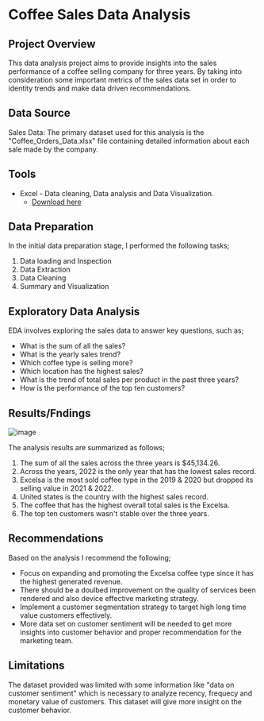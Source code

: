 # Coffee Sales Data Analysis

## Project Overview

This data analysis project aims to provide insights into the sales performance of a coffee selling company for three years. By taking into consideration some important metrics of the sales data set in order to identity trends and make data driven recommendations.

## Data Source 

Sales Data: The primary dataset used for this analysis is the "Coffee_Orders_Data.xlsx" file containing detailed information about each sale made by the company.

## Tools

- Excel - Data cleaning, Data analysis and Data Visualization.
  - [Download here](https://Microsoft.com)

## Data Preparation

In the initial data preparation stage, I performed the following tasks;
1. Data loading and Inspection
2. Data Extraction
3. Data Cleaning
4. Summary and Visualization

## Exploratory Data Analysis

EDA involves exploring the sales data to answer key questions, such as;
- What is the sum of all the sales?
- What is the yearly sales trend?
- Which coffee type is selling more?
- Which location has the highest sales?
- What is the trend of total sales per product in the past three years?
- How is the performance of the top ten customers?

## Results/Fndings


![image](https://github.com/NwaubaniGodson/Coffee_Sales_Data_Analysis/assets/111861493/5b900139-e50d-41f9-a083-e94d67b84dff)

The analysis results are summarized as follows;

1. The sum of all the sales across the three years is $45,134.26.
2. Across the years, 2022 is the only year that has the lowest sales record.
3. Excelsa is the most sold coffee type in the 2019 & 2020 but dropped its selling value in 2021 & 2022.
4. United states is the country with the highest sales record.
5. The coffee that has the highest overall total sales is the Excelsa.
6. The top ten customers wasn't stable over the three years.

## Recommendations

Based on the analysis I recommend the following;
- Focus on expanding and promoting the Excelsa coffee type since it has the highest generated revenue.
-  There should be a doulbed improvement on the quality of services been rendered and also device effective marketing strategy.
-  Implement a customer segmentation strategy to target high long time value customers effectively.
-  More data set on customer sentiment will be needed to get more insights into customer behavior and proper recommendation for the marketing team.

## Limitations

The dataset provided was limited with some information like "data on customer sentiment" which is necessary to analyze recency, frequecy and monetary value of customers. This dataset will give more insight on the customer behavior.
